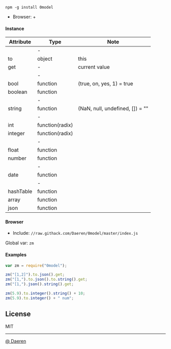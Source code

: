 `npm -g install 0model`

* Browser: +


#### Instance 

| Attribute         | Type                          | Note                                                                      |
|-------------------|-------------------------------|---------------------------------------------------------------------------|
|                   | -                             |                                                                           |
| to                | object                        | this                                                                      |
| get               | -                             | current value                                                             |
|                   | -                             |                                                                           |
| bool              | function                      | (true, on, yes, 1) = true                                                 |
| boolean           | function                      |                                                                           |
|                   | -                             |                                                                           |
| string            | function                      | (NaN, null, undefined, []) = ""                                           |
|                   | -                             |                                                                           |
| int               | function(radix)               |                                                                           |
| integer           | function(radix)               |                                                                           |
|                   | -                             |                                                                           |
| float             | function                      |                                                                           |
| number            | function                      |                                                                           |
|                   | -                             |                                                                           |
| date              | function                      |                                                                           |
|                   | -                             |                                                                           |
| hashTable         | function                      |                                                                           |
| array             | function                      |                                                                           |
| json              | function                      |                                                                           |



#### Browser

* Include: `//raw.githack.com/Daeren/0model/master/index.js`

Global var: `zm`



#### Examples

```js
var zm = require("0model");

zm("[1,2]").to.json().get;
zm("[1,").to.json().to.string().get;
zm("[1,").json().string().get;

zm(5.9).to.integer().string() + 10;
zm(5.9).to.integer() + " num";
```


## License

MIT

----------------------------------
[@ Daeren][1]


[1]: http://666.io
